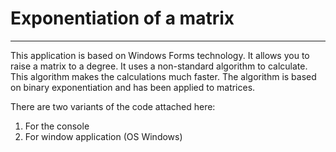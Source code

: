 # Exponentiation of a matrix
---

This application is based on Windows Forms technology. It allows you to raise a matrix to a degree. It uses a non-standard algorithm to calculate. This algorithm makes the calculations much faster. The algorithm is based on binary exponentiation and has been applied to matrices.

There are two variants of the code attached here:
1. For the console
2. For window application (OS Windows)